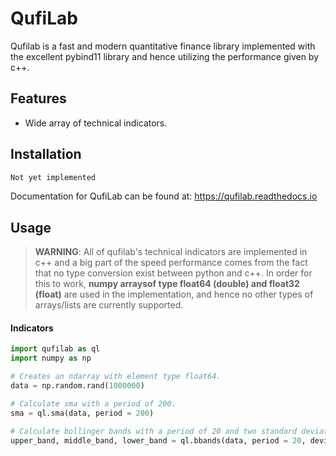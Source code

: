 # QufiLab
Qufilab is a fast and modern quantitative finance library 
implemented with the excellent pybind11 library and hence
utilizing the performance given by c++.

## Features
* Wide array of technical indicators.

## Installation
```bash
Not yet implemented
```
Documentation for QufiLab can be found at: <https://qufilab.readthedocs.io>

## Usage
> **WARNING**: All of qufilab's technical indicators are implemented in c++
and a big part of the speed performance comes from the fact that no 
type conversion exist between python and c++. In order for this to work, 
**numpy arraysof type float64 (double) and float32 (float)** are used in the implementation, 
and hence no other types of arrays/lists are currently supported.

#### Indicators
```python
import qufilab as ql
import numpy as np

# Creates an ndarray with element type float64.
data = np.random.rand(1000000)

# Calculate sma with a period of 200.
sma = ql.sma(data, period = 200)

# Calculate bollinger bands with a period of 20 and two standard deviations from the mean.
upper_band, middle_band, lower_band = ql.bbands(data, period = 20, deviation = 2)
```



